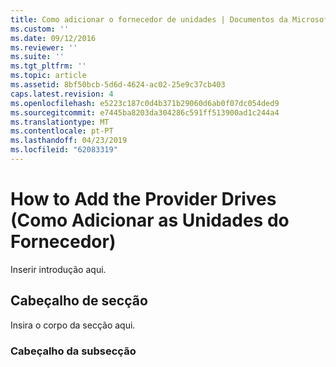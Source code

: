 ```yaml
---
title: Como adicionar o fornecedor de unidades | Documentos da Microsoft
ms.custom: ''
ms.date: 09/12/2016
ms.reviewer: ''
ms.suite: ''
ms.tgt_pltfrm: ''
ms.topic: article
ms.assetid: 8bf50bcb-5d6d-4624-ac02-25e9c37cb403
caps.latest.revision: 4
ms.openlocfilehash: e5223c187c0d4b371b29060d6ab0f07dc054ded9
ms.sourcegitcommit: e7445ba8203da304286c591ff513900ad1c244a4
ms.translationtype: MT
ms.contentlocale: pt-PT
ms.lasthandoff: 04/23/2019
ms.locfileid: "62083319"
---
```

# <a name="how-to-add-the-provider-drives"></a>How to Add the Provider Drives (Como Adicionar as Unidades do Fornecedor)

Inserir introdução aqui.

## <a name="section-heading"></a>Cabeçalho de secção

 Insira o corpo da secção aqui.

### <a name="subsection-heading"></a>Cabeçalho da subsecção
